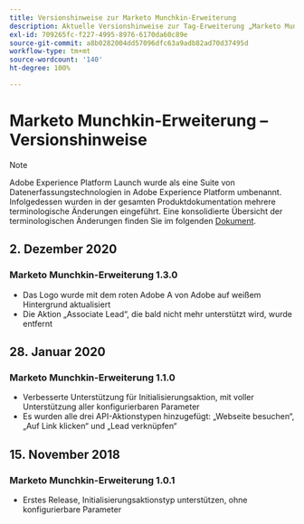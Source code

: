 ```yaml
---
title: Versionshinweise zur Marketo Munchkin-Erweiterung
description: Aktuelle Versionshinweise zur Tag-Erweiterung „Marketo Munchkin“ in Adobe Experience Platform.
exl-id: 709265fc-f227-4995-8976-6170da60c89e
source-git-commit: a8b0282004dd57096dfc63a9adb82ad70d37495d
workflow-type: tm+mt
source-wordcount: '140'
ht-degree: 100%

---
```


# Marketo Munchkin-Erweiterung – Versionshinweise

>[!NOTE]
>
>Adobe Experience Platform Launch wurde als eine Suite von Datenerfassungstechnologien in Adobe Experience Platform umbenannt. Infolgedessen wurden in der gesamten Produktdokumentation mehrere terminologische Änderungen eingeführt. Eine konsolidierte Übersicht der terminologischen Änderungen finden Sie im folgenden [Dokument](../../../term-updates.md).

## 2. Dezember 2020

### Marketo Munchkin-Erweiterung 1.3.0

* Das Logo wurde mit dem roten Adobe A von Adobe auf weißem Hintergrund aktualisiert
* Die Aktion „Associate Lead“, die bald nicht mehr unterstützt wird, wurde entfernt

## 28. Januar 2020

### Marketo Munchkin-Erweiterung 1.1.0

* Verbesserte Unterstützung für Initialisierungsaktion, mit voller Unterstützung aller konfigurierbaren Parameter
* Es wurden alle drei API-Aktionstypen hinzugefügt: „Webseite besuchen“, „Auf Link klicken“ und „Lead verknüpfen“

## 15. November 2018

### Marketo Munchkin-Erweiterung 1.0.1

* Erstes Release, Initialisierungsaktionstyp unterstützen, ohne konfigurierbare Parameter
